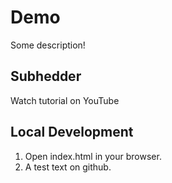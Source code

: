 # Demo

Some description!

## Subhedder

Watch tutorial on YouTube

## Local Development

1. Open index.html in your browser.
2. A test text on github.